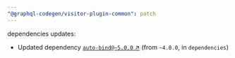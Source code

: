 ```yaml
---
"@graphql-codegen/visitor-plugin-common": patch
---
```

dependencies updates:
  - Updated dependency [`auto-bind@~5.0.0` ↗︎](https://www.npmjs.com/package/auto-bind/v/5.0.0) (from `~4.0.0`, in `dependencies`)
